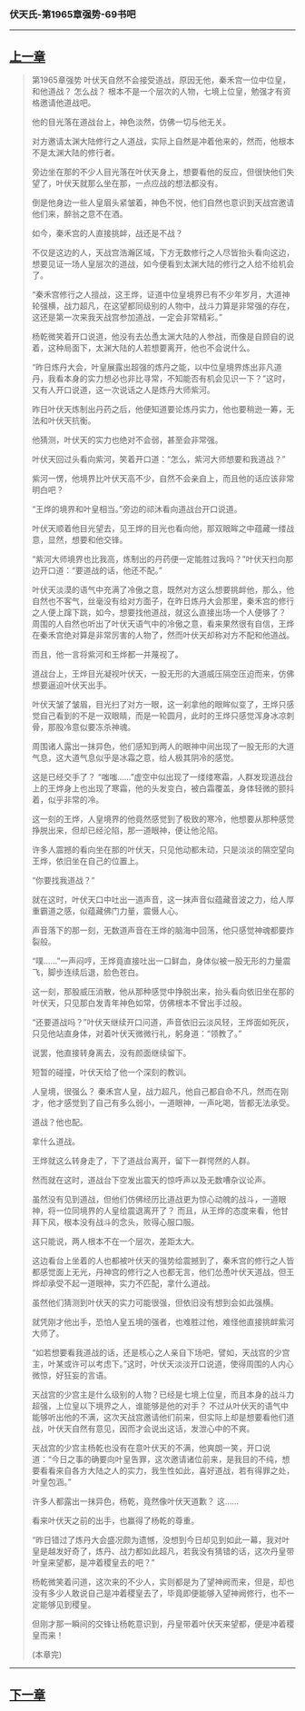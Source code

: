 ### 伏天氏-第1965章强势-69书吧

--------
[上一章](./ad1b34d92b0e1a915054c0e76a4c4c2f.md)
--------


>
>
>
>第1965章强势
>叶伏天自然不会接受道战，原因无他，秦禾宫一位中位皇，和他道战？
>怎么战？
>根本不是一个层次的人物，七境上位皇，勉强才有资格邀请他道战吧。
>
>他的目光落在道战台上，神色淡然，仿佛一切与他无关。
>
>对方邀请太渊大陆修行之人道战，实际上自然是冲着他来的，然而，他根本不是太渊大陆的修行者。
>
>旁边坐在那的不少人目光落在叶伏天身上，想要看他的反应，但很快他们失望了，叶伏天就那么坐在那，一点应战的想法都没有。
>
>倒是他身边一些人皇眉头紧皱着，神色不悦，他们自然也意识到天战宫邀请他们来，醉翁之意不在酒。
>
>如今，秦禾宫的人直接挑衅，战还是不战？
>
>不仅是这边的人，天战宫浩瀚区域，下方无数修行之人尽皆抬头看向这边，想要见证一场人皇层次的道战，如今便看到太渊大陆的修行之人给不给机会了。
>
>“秦禾宫修行之人擅战，这王烨，证道中位皇境界已有不少年岁月，大道神轮强横，战力超凡，在这望都同级别的人物中，战斗力算是非常强的存在，这还是第一次来我天战宫参加道战，一定会非常精彩。”
>
>杨乾微笑着开口说道，他没有去怂恿太渊大陆的人参战，而像是自顾自的说着，这种局面下，太渊大陆的人若想要离开，他也不会说什么。
>
>“昨日炼丹大会，叶皇展露出超强的炼丹之能，以中位皇境界炼出非凡道丹，我看本身的实力想必也非比寻常，不知能否有机会见识一下？”这时，又有人开口说道，这一次说话之人是炼丹大师紫河。
>
>昨日叶伏天炼制出丹药之后，他便知道要论炼丹实力，他也要稍逊一筹，无法和叶伏天抗衡。
>
>他猜测，叶伏天的实力也绝对不会弱，甚至会非常强。
>
>叶伏天回过头看向紫河，笑着开口道：“怎么，紫河大师想要和我道战？”
>
>紫河一愣，他境界比叶伏天高不少，自然不会亲自上，而且他的话应该非常明白吧？
>
>“王烨的境界和叶皇相当。”旁边的祁沐看向道战台开口说道。
>
>叶伏天顺着他目光望去，见王烨的目光也看向他，那双眼眸之中蕴藏一缕战意，显然，想要和他交锋。
>
>“紫河大师境界也比我高，炼制出的丹药便一定能胜过我吗？”叶伏天扫向那边开口道：“要道战的话，他还不配。”
>
>叶伏天淡漠的语气中充满了冷傲之意，既然对方这么想要挑衅他，那么，他自然也不客气，丝毫没有给对方面子，在昨日炼丹大会那里，秦禾宫的修行之人便上蹿下跳，如今，想要找他道战，就这么直接出场一个人便够了？
>周围的人自然也听出了叶伏天语气中的冷傲之意，看来果然很有自信，王烨在秦禾宫绝对算是非常厉害的人物了，然而叶伏天却称对方不配和他道战。
>
>而且，他一言将紫河和王烨都一并蔑视了。
>
>道战台上，王烨目光凝视叶伏天，一股无形的大道威压隔空压迫而来，仿佛想要逼迫叶伏天出手。
>
>叶伏天皱了皱眉，目光扫了对方一眼，这一刹拿他的眼眸似变了，王烨只感觉自己看到的不是一双眼睛，而是一轮圆月，此时的王烨只感觉浑身冰凉刺骨，那股冷意似要冻杀神魂。
>
>周围诸人露出一抹异色，他们感知到两人的眼神中间出现了一股无形的大道气息，这大道气息似乎是冰霜之意，给人极其阴冷的感觉。
>
>这是已经交手了？
>“嗤嗤……”虚空中似出现了一缕缕寒霜，人群发现道战台上的王烨身上也出现了寒霜，他的头发变白，被白霜覆盖，身体轻微的颤抖着，似乎非常的冷。
>
>这一刻的王烨，人皇境界的他竟然感觉到了极致的寒冷，他想要从那种感觉挣脱出来，但却已经沦陷，那一道眼神，便让他沦陷。
>
>许多人震撼的看向坐在那的叶伏天，只见他动都未动，只是淡淡的隔空望向王烨，依旧坐在自己的位置上。
>
>“你要找我道战？”
>
>就在这时，叶伏天口中吐出一道声音，这一抹声音似蕴藏音波之力，给人厚重霸道之感，似蕴藏佛门力量，震慑人心。
>
>声音落下的那一刻，无数道声音在王烨的脑海中回荡，他只感觉神魂都要炸裂般。
>
>“噗……”一声闷哼，王烨竟直接吐出一口鲜血，身体似被一股无形的力量震飞，脚步连续后退，脸色苍白。
>
>这一刻，那股威压消散，他从那种感觉中挣脱出来，抬头看向依旧坐在那的叶伏天，只见那白发青年神色如常，仿佛根本不曾出手过般。
>
>“还要道战吗？”叶伏天继续开口问道，声音依旧云淡风轻，王烨面如死灰，只见他站直身体，对着叶伏天微微行礼，躬身道：“领教了。”
>
>说罢，他直接转身离去，没有颜面继续留下。
>
>短暂的碰撞，叶伏天给了他一个深刻的教训。
>
>人皇境，很强么？
>秦禾宫人皇，战力超凡，他自己都自命不凡，然而在刚才，他才感觉到了自己有多么弱小，一道眼神，一声叱喝，皆都无法承受。
>
>道战？他也配。
>
>拿什么道战。
>
>王烨就这么转身走了，下了道战台离开，留下一群愕然的人群。
>
>然而就在这时，道战台下空发出震天的惊呼声以及无数嘈杂议论声。
>
>虽然没有见到道战，但他们仿佛经历比道战更为惊心动魄的战斗，一道眼神，将一位同境界的人皇给震退离开了？
>而且，从王烨的态度来看，他甘拜下风，根本没有战斗的念头，败得心服口服。
>
>这只能说，两人根本不在一个层次，差距太大。
>
>这边看台上坐着的人也都被叶伏天的强势给震撼到了，秦禾宫的修行之人皆都感觉面上无光，丹神宫的修行之人也都无言，他们怂恿叶伏天道战，但王烨却承受不起一道眼神，实力不匹配，拿什么道战。
>
>虽然他们猜测到叶伏天的实力可能很强，但依旧没有想到会如此强横。
>
>就凭刚才他出手，恐怕人皇五境的强者，也难胜过他，难怪他直接挑衅紫河大师了。
>
>“如若想要看我道战的话，还是核心之人亲自下场吧，譬如，天战宫的少宫主，叶某或许可以考虑下。”这时，叶伏天淡淡开口说道，使得周围的人内心微惊，好狂妄的言语。
>
>天战宫的少宫主是什么级别的人物？已经是七境上位皇，而且本身的战斗力超强，上位皇以下境界之人，谁能够是他的对手？
>不过从叶伏天的语气中能够听出他的不满，这次天战宫邀请他们前来，但实际上却是想要看他们道战，叶伏天自然有意见，因而才会说出这话，发泄心中的不爽。
>
>天战宫的少宫主杨乾也没有在意叶伏天的不满，他爽朗一笑，开口说道：“今日之事的确要向叶皇告罪，这次邀请诸位前来，是我目的不纯，想要看看来自各方大陆之人的实力，我生性如此，喜好道战，若有得罪之处，叶皇包涵。”
>
>许多人都露出一抹异色，杨乾，竟然像叶伏天道歉？
>这……
>
>看来叶伏天之前的出手，也赢得了杨乾的尊重。
>
>“昨日错过了炼丹大会盛况颇为遗憾，没想到今日却见到如此一幕，我对叶皇是越发好奇了，炼丹、战力都如此超凡，若我没有猜错的话，这次丹皇带叶皇来望都，是冲着稷皇去的吧？”
>
>杨乾微笑着问道，这次来的不少人，实则都是为了望神阙而来，但是，却也没有多少人敢说自己是冲着稷皇去了，毕竟即便能够入望神阙修行，也不一定能够见到稷皇。
>
>但刚才那一瞬间的交锋让杨乾意识到，丹皇带着叶伏天来望都，便是冲着稷皇而来！
>
>(本章完)
>
>

--------
[下一章](./e03c855a38d02320cb67a8ac2268c070.md)
--------
